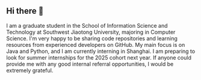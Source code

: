 ## Hi there 👋

I am a graduate student in the School of Information Science and Technology at Southwest Jiaotong University, majoring in Computer Science. I'm very happy to be sharing code repositories and learning resources from experienced developers on GitHub. My main focus is on Java and Python, and I am currently interning in Shanghai. I am preparing to look for summer internships for the 2025 cohort next year. If anyone could provide me with any good internal referral opportunities, I would be extremely grateful.

<!--
**OmenKiZhu/OmenKiZhu** is a ✨ _special_ ✨ repository because its `README.md` (this file) appears on your GitHub profile.

Here are some ideas to get you started:

- 🔭 I’m currently working on Casco Signal Ltd in Shanghai
- 🌱 I’m currently learning  migrating our monolithic application to a microservices architecture to improve scalability and maintainability and building a distributed system to handle the large volume of data and user requests efficiently.
- 👯 I’m looking to collaborate on ...
- 🤔 I’m looking for help with ...
- 😄 Pronouns: ...
- ⚡ Fun fact: ...
-->
